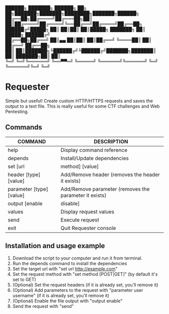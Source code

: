  ██████╗ ███████╗ ██████╗ ██╗   ██╗███████╗███████╗████████╗███████╗██████╗                                         
 ██╔══██╗██╔════╝██╔═══██╗██║   ██║██╔════╝██╔════╝╚══██╔══╝██╔════╝██╔══██╗                                        
 ██████╔╝█████╗  ██║   ██║██║   ██║█████╗  ███████╗   ██║   █████╗  ██████╔╝                                        
 ██╔══██╗██╔══╝  ██║▄▄ ██║██║   ██║██╔══╝  ╚════██║   ██║   ██╔══╝  ██╔══██╗                                        
 ██║  ██║███████╗╚██████╔╝╚██████╔╝███████╗███████║   ██║   ███████╗██║  ██║                                        
 ╚═╝  ╚═╝╚══════╝ ╚══▀▀═╝  ╚═════╝ ╚══════╝╚══════╝   ╚═╝   ╚══════╝╚═╝  ╚═╝                                        

# Requester

Simple but useful! Create custom HTTP/HTTPS requests and saves the output to a text file. This is really useful for some CTF challenges and Web Pentesting.

## Commands

COMMAND                   | DESCRIPTION
--------------------------| -------------
help                      |  Display command reference
depends                   |  Install/Update dependencies
set [url|method] [value]  |  Set url/method (Methods: POST / GET)
header [type] [value]     |  Add/Remove header (removes the header it exists)
parameter [type] [value]  |  Add/Remove parameter (removes the parameter it exists)
output [enable|disable]   |  Enable/disable file output
values                    |  Display request values
send                      |  Execute request
exit                      |  Quit Requester console

## Installation and usage example

1. Download the script to your computer and run it from terminal. 
2. Run the depends command to install the dependencies
3. Set the target url with "set url http://example.com"
4. Set the request method with "set method [POST|GET]" (by default it's set to GET)
5. (Optional) Set the request headers (if it is already set, you'll remove it)
6. (Optional) Add parameters to the request with "parameter user username" (if it is already set, you'll remove it)
7. (Optional) Enable the file output with "output enable"
8. Send the request with "send"
